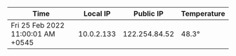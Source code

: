 | Time     | Local IP | Public IP | Temperature |
| ----------- | ----------- | ----------- | ----------- |
| Fri 25 Feb 2022 11:00:01 AM +0545      | 10.0.2.133     | 122.254.84.52  | 48.3° |
